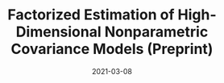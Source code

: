 ---
title: "Factorized Estimation of High-Dimensional  Nonparametric Covariance Models (Preprint)"
collection: publications
permalink: /publication/2021-03-08-Zhang-and-Li
date: 2021-03-08
venue: 'Scandinavian Journal of Statistics'
paperurl: '/files/2021-03-08-Zhang-and-Li.pdf'
link: 'https://doi.org/10.1111/sjos.12529'
github: 'https://github.com/Jieli12'
arxiv: 'https://arxiv.org/abs/2203.11921'
citation: 'Jian Zhang and <b>Jie Li</b>. Factorized estimation of high-dimensional nonparametric covariance models. <i>Scandinavian Journal of Statistics (2021)</i> doi:10.1111/sjos.12529.'
---